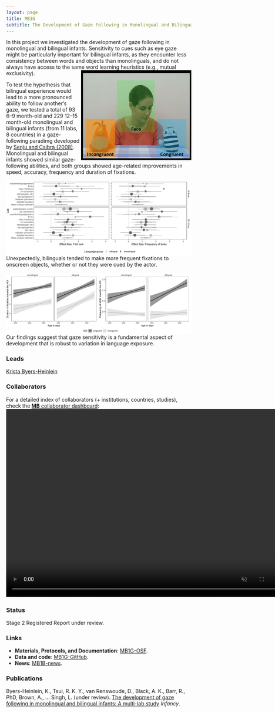 ```yaml
---
layout: page
title: MB1G
subtitle: The Development of Gaze Following in Monolingual and Bilingual Infants
---
```


<!--
To-do:
- Add high resolution plot.
-->

In this project we investigated the development of gaze following in monolingual and bilingual infants. Sensitivity to cues such as eye gaze might be particularly important for bilingual infants, as they encounter less consistency between words and objects than monolinguals, and do not always have access to the same word learning heuristics (e.g., mutual exclusivity). <img style="float: right;" src="/assets/img/mb1g_paradigm_300px.jpg">

To test the hypothesis that bilingual experience would lead to a more pronounced ability to follow another’s gaze, we tested a total of 93 6–9 month-old and 229 12–15 month-old monolingual and bilingual infants (from 11 labs, 8 countries) in a gaze-following paradimg developed by [Senju and Csibra (2008)](https://doi.org/10.1016/j.cub.2008.03.059). Monolingual and bilingual infants showed similar gaze-following abilities, and both groups showed age-related improvements in speed, accuracy, frequency and duration of fixations.

<img style="float: right;" src="/assets/img/mb1g_first_freq_look.jpg">
<br>

Unexpectedly, bilinguals tended to make more frequent fixations to onscreen objects, whether or not they were cued by the actor.

<img style="float: right;" src="/assets/img/mb1g_dur_freq.jpg">
<br>

Our findings suggest that gaze sensitivity is a fundamental aspect of development that is robust to variation in language exposure.

### Leads
[Krista Byers-Heinlein](https://www.concordia.ca/artsci/psychology/faculty.html?fpid=krista-byers-heinlein)

### Collaborators
For a detailed index of collaborators (+ institutions, countries, studies), check the [**MB** collaborator dashboard](https://rodrigodalben.shinyapps.io/shiny_mb_map/): <video muted autoplay="autoplay" loop="loop" width="768" height="512">
    <source src="/assets/img/dashboard_studies.mp4" type="video/mp4">  
    </video>

### Status
Stage 2 Registered Report under review.

### Links
* **Materials, Protocols, and Documentation**: [MB1G-OSF](https://osf.io/2ey3k/).
* **Data and code**: [MB1G-GitHub](https://github.com/kristabh/gaze-following-analysis).
* **News**: [MB1B-news]({{site.baseurl}}/tags/#MB1G).

### Publications
Byers-Heinlein, K., Tsui, R. K. Y., van Renswoude, D., Black, A. K., Barr, R., PhD, Brown, A., … Singh, L. (under review). [The development of gaze following in monolingual and bilingual infants: A multi-lab study](https://doi.org/10.31234/osf.io/sgfhv) _Infancy_.
